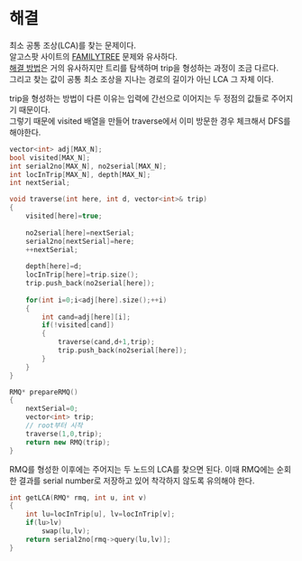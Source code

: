 # 해결 
최소 공통 조상(LCA)를 찾는 문제이다.  
알고스팟 사이트의 [FAMILYTREE](https://algospot.com/judge/problem/read/FAMILYTREE) 문제와 유사하다.  
[해결 방법](https://github.com/jja08111/algorithm/tree/master/algospot/FAMILYTREE)은 거의 유사하지만 트리를 탐색하며 trip을 형성하는 과정이 조금 다르다.  
그리고 찾는 값이 공통 최소 조상을 지나는 경로의 길이가 아닌 LCA 그 자체 이다.  

trip을 형성하는 방법이 다른 이유는 입력에 간선으로 이어지는 두 정점의 값들로 주어지기 때문이다.  
그렇기 때문에 visited 배열을 만들어 traverse에서 이미 방문한 경우 체크해서 DFS를 해야한다.   
```c++
vector<int> adj[MAX_N];
bool visited[MAX_N];
int serial2no[MAX_N], no2serial[MAX_N];
int locInTrip[MAX_N], depth[MAX_N];
int nextSerial;

void traverse(int here, int d, vector<int>& trip)
{
    visited[here]=true;
    
    no2serial[here]=nextSerial;
    serial2no[nextSerial]=here;
    ++nextSerial;
    
    depth[here]=d;
    locInTrip[here]=trip.size();
    trip.push_back(no2serial[here]);
    
    for(int i=0;i<adj[here].size();++i)
    {
        int cand=adj[here][i];
        if(!visited[cand])
        {
            traverse(cand,d+1,trip);
            trip.push_back(no2serial[here]);
        }
    }
}

RMQ* prepareRMQ() 
{
    nextSerial=0;
    vector<int> trip;
    // root부터 시작
    traverse(1,0,trip);
    return new RMQ(trip);
}
```

RMQ를 형성한 이후에는 주어지는 두 노드의 LCA를 찾으면 된다. 
이때 RMQ에는 순회한 결과를 serial number로 저장하고 있어 착각하지 않도록 유의해야 한다.  
```c++
int getLCA(RMQ* rmq, int u, int v)
{
    int lu=locInTrip[u], lv=locInTrip[v];
    if(lu>lv)
        swap(lu,lv);
    return serial2no[rmq->query(lu,lv)];
}
```
